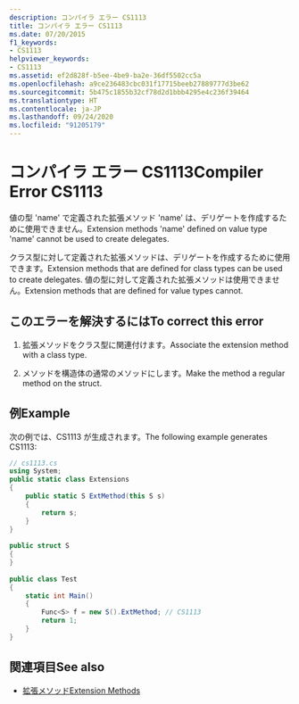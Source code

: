 ```yaml
---
description: コンパイラ エラー CS1113
title: コンパイラ エラー CS1113
ms.date: 07/20/2015
f1_keywords:
- CS1113
helpviewer_keywords:
- CS1113
ms.assetid: ef2d828f-b5ee-4be9-ba2e-36df5502cc5a
ms.openlocfilehash: a9ce236483cbc031f17715beeb27889777d3be62
ms.sourcegitcommit: 5b475c1855b32cf78d2d1bbb4295e4c236f39464
ms.translationtype: HT
ms.contentlocale: ja-JP
ms.lasthandoff: 09/24/2020
ms.locfileid: "91205179"
---
```

# <a name="compiler-error-cs1113"></a><span data-ttu-id="40370-103">コンパイラ エラー CS1113</span><span class="sxs-lookup"><span data-stu-id="40370-103">Compiler Error CS1113</span></span>

<span data-ttu-id="40370-104">値の型 'name' で定義された拡張メソッド 'name' は、デリゲートを作成するために使用できません。</span><span class="sxs-lookup"><span data-stu-id="40370-104">Extension methods 'name' defined on value type 'name' cannot be used to create delegates.</span></span>  
  
 <span data-ttu-id="40370-105">クラス型に対して定義された拡張メソッドは、デリゲートを作成するために使用できます。</span><span class="sxs-lookup"><span data-stu-id="40370-105">Extension methods that are defined for class types can be used to create delegates.</span></span> <span data-ttu-id="40370-106">値の型に対して定義された拡張メソッドは使用できません。</span><span class="sxs-lookup"><span data-stu-id="40370-106">Extension methods that are defined for value types cannot.</span></span>  
  
## <a name="to-correct-this-error"></a><span data-ttu-id="40370-107">このエラーを解決するには</span><span class="sxs-lookup"><span data-stu-id="40370-107">To correct this error</span></span>  
  
1. <span data-ttu-id="40370-108">拡張メソッドをクラス型に関連付けます。</span><span class="sxs-lookup"><span data-stu-id="40370-108">Associate the extension method with a class type.</span></span>  
  
2. <span data-ttu-id="40370-109">メソッドを構造体の通常のメソッドにします。</span><span class="sxs-lookup"><span data-stu-id="40370-109">Make the method a regular method on the struct.</span></span>  
  
## <a name="example"></a><span data-ttu-id="40370-110">例</span><span class="sxs-lookup"><span data-stu-id="40370-110">Example</span></span>  

 <span data-ttu-id="40370-111">次の例では、CS1113 が生成されます。</span><span class="sxs-lookup"><span data-stu-id="40370-111">The following example generates CS1113:</span></span>  
  
```csharp  
// cs1113.cs  
using System;  
public static class Extensions  
{  
    public static S ExtMethod(this S s)  
    {  
        return s;  
    }  
}  
  
public struct S  
{  
}  
  
public class Test  
{  
    static int Main()  
    {  
        Func<S> f = new S().ExtMethod; // CS1113  
        return 1;  
    }  
}  
```  
  
## <a name="see-also"></a><span data-ttu-id="40370-112">関連項目</span><span class="sxs-lookup"><span data-stu-id="40370-112">See also</span></span>

- [<span data-ttu-id="40370-113">拡張メソッド</span><span class="sxs-lookup"><span data-stu-id="40370-113">Extension Methods</span></span>](../programming-guide/classes-and-structs/extension-methods.md)

